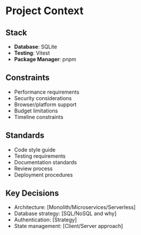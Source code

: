 # Project Context

## Stack
- **Database**: SQLite
- **Testing**: Vitest
- **Package Manager**: pnpm

## Constraints
- Performance requirements
- Security considerations
- Browser/platform support
- Budget limitations
- Timeline constraints

## Standards
- Code style guide
- Testing requirements
- Documentation standards
- Review process
- Deployment procedures

## Key Decisions
- Architecture: [Monolith/Microservices/Serverless]
- Database strategy: [SQL/NoSQL and why]
- Authentication: [Strategy]
- State management: [Client/Server approach]
